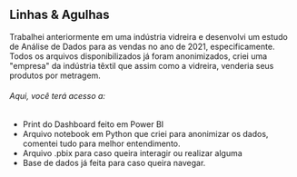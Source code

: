 ## Linhas & Agulhas

Trabalhei anteriormente em uma indústria vidreira e desenvolvi um estudo de Análise de Dados para as vendas no ano de 2021, especificamente.
Todos os arquivos disponibilizados já foram anonimizados, criei uma "empresa" da indústria têxtil que assim como a vidreira, venderia seus produtos por metragem.

###### Aqui, você terá acesso a:
- Print do Dashboard feito em Power BI
- Arquivo notebook em Python que criei para anonimizar os dados, comentei tudo para melhor entendimento.
- Arquivo .pbix para caso queira interagir ou realizar alguma 
- Base de dados já feita para caso queira navegar.
